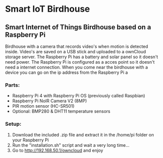 # Smart IoT Birdhouse

## Smart Internet of Things Birdhouse based on a Raspberry Pi
Birdhouse with a camera that records video's when motion is detected inside.
Video's are saved on a USB stick and uploaded to a ownCloud storage server.
The Raspberry Pi has a battery and solar panel so it doesn't need power.
The Raspberry Pi is configured as a acces point so it doesn't need a internet connection.
When you come near the birdhouse with a device you can go on the ip address from the Raspberry Pi a

### Parts:
- Raspberry Pi 4 with Raspberry Pi OS (previously called Raspbian)
- Raspberry Pi NoIR Camera V2 (8MP)
- PIR motion sensor (HC-SR501)
- Optional: BMP280 & DHT11 temperature sensors

### Setup:
1. Download the included .zip file and extract it in the /home/pi folder on your Raspberry Pi
2. Run the "installation.sh" script and wait a very long time...
3. Go to http://192.168.50.1/owncloud and enjoy
